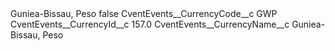 <?xml version="1.0" encoding="UTF-8"?>
<CustomMetadata xmlns="http://soap.sforce.com/2006/04/metadata" xmlns:xsi="http://www.w3.org/2001/XMLSchema-instance" xmlns:xsd="http://www.w3.org/2001/XMLSchema">
    <label>Guniea-Bissau, Peso</label>
    <protected>false</protected>
    <values>
        <field>CventEvents__CurrencyCode__c</field>
        <value xsi:type="xsd:string">GWP</value>
    </values>
    <values>
        <field>CventEvents__CurrencyId__c</field>
        <value xsi:type="xsd:double">157.0</value>
    </values>
    <values>
        <field>CventEvents__CurrencyName__c</field>
        <value xsi:type="xsd:string">Guniea-Bissau, Peso</value>
    </values>
</CustomMetadata>
